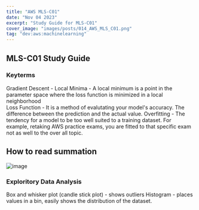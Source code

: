 ```yaml
---
title: "AWS MLS-C01"
date: "Nov 04 2023"
excerpt: "Study Guide for MLS-C01"
cover_image: "images/posts/014_AWS_MLS_C01.png"
tag: "dev:aws:machinelearning"
---
```


## MLS-C01 Study Guide

### Keyterms

Gradient Descent - 
Local Minima -  A local minimum is a point in the parameter space where the loss function is minimized in a local neighborhood  
Loss Function - It is a method of evalutating your model's accuracy.  The difference between the prediction and the actual value. 
Overfitting - The tendency for a model to be too well suited to a training dataset.  For example, retaking AWS practice exams, you are fitted to that specific exam not as well to the over all topic. 

## How to read summation

![image](https://github.com/John502/longitudez/assets/12539353/477446a4-6149-42aa-a07d-768fcf821ebf)

### Exploritory Data Analysis

Box and whisker plot (candle stick plot) - shows outliers
Histogram - places values in a bin, easily shows the distribution of the dataset. 

